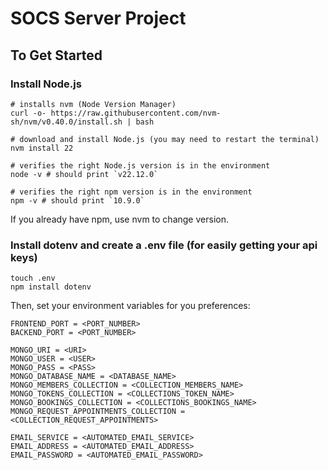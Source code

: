# SOCS Server Project

## To Get Started
### Install Node.js
```
# installs nvm (Node Version Manager)
curl -o- https://raw.githubusercontent.com/nvm-sh/nvm/v0.40.0/install.sh | bash

# download and install Node.js (you may need to restart the terminal)
nvm install 22

# verifies the right Node.js version is in the environment
node -v # should print `v22.12.0`

# verifies the right npm version is in the environment
npm -v # should print `10.9.0`
```
If you already have npm, use nvm to change version.

### Install dotenv and create a .env file (for easily getting your api keys)
```
touch .env
npm install dotenv
```
Then, set your environment variables for you preferences:
```
FRONTEND_PORT = <PORT_NUMBER>
BACKEND_PORT = <PORT_NUMBER>

MONGO_URI = <URI>
MONGO_USER = <USER>
MONGO_PASS = <PASS>
MONGO_DATABASE_NAME = <DATABASE_NAME>  
MONGO_MEMBERS_COLLECTION = <COLLECTION_MEMBERS_NAME>
MONGO_TOKENS_COLLECTION = <COLLECTIONS_TOKEN_NAME>
MONGO_BOOKINGS_COLLECTION = <COLLECTIONS_BOOKINGS_NAME> 
MONGO_REQUEST_APPOINTMENTS_COLLECTION = <COLLECTION_REQUEST_APPOINTMENTS>

EMAIL_SERVICE = <AUTOMATED_EMAIL_SERVICE>
EMAIL_ADDRESS = <AUTOMATED_EMAIL_ADDRESS>
EMAIL_PASSWORD = <AUTOMATED_EMAIL_PASSWORD>
```

